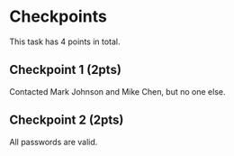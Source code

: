 # Checkpoints
This task has 4 points in total.

## Checkpoint 1 (2pts)

Contacted Mark Johnson and Mike Chen, but no one else.

## Checkpoint 2 (2pts)

All passwords are valid.